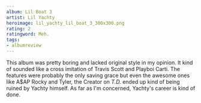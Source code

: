 ```yaml
---
album: Lil Boat 3
artist: Lil Yachty
heroimage: lil_yachty_lil_boat_3_300x300.png
rating: 2
ratingword: Meh.
tags:
- albumreview
---
```

This album was pretty boring and lacked original style in my opinion. It kind of
sounded like a cross imitation of Travis Scott and Playboi Carti. The features
were probably the only saving grace but even the awesome ones like A$AP Rocky
and Tyler, the Creator on _T.D._ ended up kind of being ruined by Yachty
himself. As far as I'm concerned, Yachty's career is kind of done.
